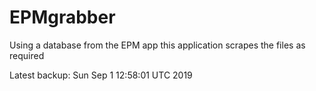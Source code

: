 # EPMgrabber
Using a database from the EPM app this application scrapes the files as required


Latest backup: Sun Sep 1 12:58:01 UTC 2019
